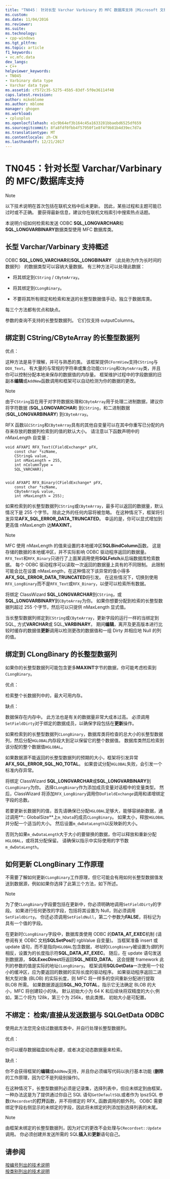 ```yaml
---
title: "TN045： 针对长型 Varchar Varbinary 的 MFC 数据库支持 |Microsoft 文档"
ms.custom: 
ms.date: 11/04/2016
ms.reviewer: 
ms.suite: 
ms.technology:
- cpp-windows
ms.tgt_pltfrm: 
ms.topic: article
f1_keywords:
- vc.mfc.data
dev_langs:
- C++
helpviewer_keywords:
- TN045
- Varbinary data type
- Varchar data type
ms.assetid: cf572c35-5275-45b5-83df-5f0e36114f40
caps.latest.revision: 
author: mikeblome
ms.author: mblome
manager: ghogen
ms.workload:
- cplusplus
ms.openlocfilehash: e1c9b64ef3b164c45a1633281bbaebd6525df659
ms.sourcegitcommit: 8fa8fdf0fbb4f57950f1e8f4f9b81b4d39ec7d7a
ms.translationtype: MT
ms.contentlocale: zh-CN
ms.lasthandoff: 12/21/2017
---
```

# <a name="tn045-mfcdatabase-support-for-long-varcharvarbinary"></a>TN045：针对长型 Varchar/Varbinary 的 MFC/数据库支持
> [!NOTE]
>  以下技术说明在首次包括在联机文档中后未更新。 因此，某些过程和主题可能已过时或不正确。 要获得最新信息，建议你在联机文档索引中搜索热点话题。  
  
 本说明介绍如何检索和发送 ODBC **SQL_LONGVARCHAR**和**SQL_LONGVARBINARY**数据类型使用 MFC 数据库类。  
  
## <a name="overview-of-long-varcharvarbinary-support"></a>长型 Varchar/Varbinary 支持概述  
 ODBC **SQL_LONG_VARCHAR**和**SQL_LONGBINARY** （此处称为作为长时间的数据列） 的数据类型可以容纳大量数据。 有三种方法可以处理此数据：  
  
-   将其绑定到`CString` / `CByteArray`。  
  
-   将其绑定到`CLongBinary`。  
  
-   不要将其所有绑定和检索和发送的长整型数据值手动，独立于数据库类。  
  
 每三个方法都有优点和缺点。  
  
 参数的查询不支持的长整型数据列。 它们仅支持 outputColumns。  
  
## <a name="binding-a-long-data-column-to-a-cstringcbytearray"></a>绑定到 CString/CByteArray 的长整型数据列  
 优点：  
  
 这种方法是易于理解，并可与熟悉的类。 该框架提供`CFormView`支持`CString`与`DDX_Text`。 有大量的与常规的字符串或集合功能`CString`和`CByteArray`类，并且你可以控制分配本地来保存的数据值的内存量。 框架维护过程中的字段数据的旧副本**编辑**或`AddNew`函数调用和框架可以自动检测为你的数据的更改。  
  
> [!NOTE]
>  由于`CString`旨在用于对字符数据处理和`CByteArray`用于处理二进制数据，建议你将字符数据 (**SQL_LONGVARCHAR**) 到`CString`，和二进制数据 (**SQL_LONGVARBINARY**) 到`CByteArray`。  
  
 RFX 函数以`CString`和`CByteArray`具有的其他自变量可以在其中你重写已分配的内存来存放的数据列检索到的值的默认大小。 请注意以下函数声明中的 nMaxLength 自变量：  
  
```  
void AFXAPI RFX_Text(CFieldExchange* pFX,
    const char *szName,  
    CString& value,
    int nMaxLength = 255,
    int nColumnType = 
    SQL_VARCHAR);

 
void AFXAPI RFX_Binary(CFieldExchange* pFX,
    const char *szName,   
    CByteArray& value,
    int nMaxLength = 255);
```  
  
 如果检索到的长整型数据列`CString`或`CByteArray`，最多可以返回的数据量，默认情况下是 255 个字节。 除此之外的任何内容将被忽略。 在这种情况下，框架将引发异常**AFX_SQL_ERROR_DATA_TRUNCATED**。 幸运的是，你可以显式增加到更高值 nMaxLength 达**MAXINT**。  
  
> [!NOTE]
>  MFC 使用 nMaxLength 的值来设置的本地缓冲区**SQLBindColumn**函数。 这是存储的数据的本地缓冲区，并不实际影响 ODBC 驱动程序返回的数据量。 `RFX_Text`和`RFX_Binary`只进行了上面某调用使用**SQLFetch**从后端数据库检索数据。 每个 ODBC 驱动程序可以读取一次返回的数据量上具有的不同限制。 此限制可能会比在设置 nMaxLength，在这种情况下该异常的值小得多**AFX_SQL_ERROR_DATA_TRUNCATED**将引发。 在这些情况下，切换到使用`RFX_LongBinary`而不是`RFX_Text`或`RFX_Binary`，以便可以检索所有数据。  
  
 将绑定 ClassWizard **SQL_LONGVARCHAR**到`CString`，或**SQL_LONGVARBINARY**到`CByteArray`为你。 如果你想要分配到检索的长整型数据列超过 255 个字节，然后可以只提供 nMaxLength 显式值。  
  
 当长整型数据列绑定到`CString`或`CByteArray`，更新字段的运行一样的当绑定到 SQL_ 方式**VARCHAR**或 SQL_**VARBINARY**。 期间**编辑**，离开及更高版本进行比较时缓存的数据值**更新**调用以检测更改的数据值和一组 Dirty 并相应地 Null 的列的值。  
  
## <a name="binding-a-long-data-column-to-a-clongbinary"></a>绑定到 CLongBinary 的长整型数据列  
 如果你的长整型数据列可能包含更多**MAXINT**字节的数据，你可能考虑检索到`CLongBinary`。  
  
 优点：  
  
 检索整个长数据列中的，最大可用内存。  
  
 缺点：  
  
 数据保存在内存中。 此方法也是有关的数据量非常大成本过高。 必须调用`SetFieldDirty`对于绑定的数据成员，以确保字段包括在**更新**操作。  
  
 如果检索到的长整型数据列`CLongBinary`，数据库类将检查的总大小的长整型数据列，然后分配`HGLOBAL`内存段大到足以保留它的整个数据值。 数据库类然后检索到该分配的整个数据值`HGLOBAL`。  
  
 如果数据源不能返回的长整型数据列的预期的大小，框架将引发异常**AFX_SQL_ERROR_SQL_NO_TOTAL**。 如果尝试分配`HGLOBAL`失败，会引发一个标准内存异常。  
  
 将绑定 ClassWizard **SQL_LONGVARCHAR**或**SQL_LONGVARBINARY**到`CLongBinary`为你。 选择`CLongBinary`作为添加成员变量对话框中的变量类型。 然后，ClassWizard 将添加`RFX_LongBinary`调用你`DoFieldExchange`调用和递增绑定字段的总数。  
  
 若要更新长数据列的值，首先请确保已分配`HGLOBAL`足够大，能够容纳新数据，通过调用**:: GlobalSize**上`m_hData`的成员`CLongBinary`。 如果太小，释放`HGLOBAL`并分配一个适当的大小。 然后设置`m_dwDataLength`以反映新的大小。  
  
 否则为如果`m_dwDataLength`大于大小的要替换的数据，你可以释放和重新分配`HGLOBAL`，或将其分配保留。 请确保以指示中实际使用的字节数`m_dwDataLength`。  
  
## <a name="how-updating-a-clongbinary-works"></a>如何更新 CLongBinary 工作原理  
 不需要了解如何更新`CLongBinary`工作原理，但它可能会有用如何长整型数据值发送到数据源，例如如果你选择了此第三个方法，如下所述。  
  
> [!NOTE]
>  为了使`CLongBinary`字段要包括在更新中，你必须明确地调用`SetFieldDirty`的字段。 如果进行任何更改的字段，包括将其设置为 Null，则必须调用`SetFieldDirty`。 你还必须调用`SetFieldNull`，第二个参数为**FALSE**，将标记为具有一个值的字段。  
  
 在更新时`CLongBinary`字段中，数据库类使用 ODBC 的**DATA_AT_EXEC**机制 (请参阅有关 ODBC 文档**SQLSetPos**的 rgbValue 自变量)。 当框架准备 insert 或 update 语句，而不是指向`HGLOBAL`包含数据，*地址*的`CLongBinary`被设置为*值*的列相反，设置为的长度指示符**SQL_DATA_AT_EXEC**。 随后，在 update 语句发送到数据源， **SQLExecDirect**将返回**SQL_NEED_DATA**。 这会提醒 framework 此列的参数的值是实际的地址`CLongBinary`。 框架调用**SQLGetData**一次使用一个较小的缓冲区，应为要返回的数据的实际长度的驱动程序。 如果驱动程序返回二进制大型对象 (BLOB) 的实际长度，则 MFC 将一样多的空间重新分配进行提取 BLOB 所需。 如果数据源返回**SQL_NO_TOTAL**，指示它无法确定 BLOB 的大小，MFC 将创建较小的块。 默认初始大小为 64 K 和后续块将双精度的大小;例如，第二个将为 128k，第三个为 256k，依此类推。 初始大小是可配置。  
  
## <a name="not-binding-retrievingsending-data-directly-from-odbc-with-sqlgetdata"></a>不绑定： 检索/直接从发送数据与 SQLGetData ODBC  
 使用此方法您完全绕过数据库类中，并自行处理长整型数据列。  
  
 优点：  
  
 你可以缓存数据磁盘如有必要，或者决定动态数据量来检索。  
  
 缺点：  
  
 你不会获得框架的**编辑**或`AddNew`支持，并且你必须编写代码以执行基本功能 (**删除**的工作原理，因为它不是列级别操作)。  
  
 在这种情况下，长整型数据列必须是记录集，选择列表中，但应未绑定到由框架。 一种办法这是为了提供通过你自己 SQL 语句`GetDefaultSQL`或者作为 lpszSQL 参数`CRecordset`的**打开**函数，并不将绑定的 RFX_ 函数调用的额外列。 ODBC 需要绑定字段右侧显示的未绑定的字段，因此将未绑定的列添加到选择列表的末尾。  
  
> [!NOTE]
>  由框架未绑定的长整型数据列，因为对它的更改不会处理与`CRecordset::Update`调用。 你必须创建并发送所需的 SQL**插入**和**更新**语句自己。  
  
## <a name="see-also"></a>请参阅  
 [按编号列出的技术说明](../mfc/technical-notes-by-number.md)   
 [按类别列出的技术说明](../mfc/technical-notes-by-category.md)

